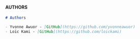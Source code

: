 #### AUTHORS

```markdown
# Authors

- Yvonne Awuor - [GitHub](https://github.com/yvonneawuor)
- Loïc Kami - [GitHub](https://github.com/loickami)
